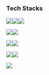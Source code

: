 ### Tech Stacks
<img src="https://img.shields.io/badge/Typescript-3178C6?style=for-the-badge&logo=Typescript&logoColor=white"><img src="https://img.shields.io/badge/Javascript-F7DF1E?style=for-the-badge&logo=Javascript&logoColor=black"><img src="https://img.shields.io/badge/Python-3776AB?style=for-the-badge&logo=Python&logoColor=white">

<img src="https://img.shields.io/badge/Next.js-000000?style=for-the-badge&logo=Next.js&logoColor=white"><img src="https://img.shields.io/badge/React.js-61DAFB?style=for-the-badge&logo=React&logoColor=black">

<img src="https://img.shields.io/badge/Zustand-453237?style=for-the-badge&logo=Zustand&logoColor=white"><img src="https://img.shields.io/badge/Recoil-3578E5?style=for-the-badge&logo=Recoil&logoColor=black">

<img src="https://img.shields.io/badge/tailwind-06B6D4?style=for-the-badge&logo=tailwind css&logoColor=white"><img src="https://img.shields.io/badge/Styled Components-DB7093?style=for-the-badge&logo=styled-components&logoColor=white">

<img src="https://img.shields.io/badge/mongodb-47A248?style=for-the-badge&logo=mongodb&logoColor=white">
